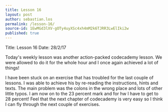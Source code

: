 ```yaml
---
title: Lesson 16
layout: post
author: sebastian.los
permalink: /lesson-16/
source-id: 1EwMGd3lXV-gOTy4uyXSc4xh4mM2k6TJRR3LwElIki2w
published: true
---
```

Title: Lesson 16   Date: 28/2/17

Today's weekly lesson was another action-packed codecademy lesson. We were allowed to do it for the whole hour and I once again achieved a lot of things!

I have been stuck on an exercise that has troubled for the last couple of lessons. I was able to achieve his by re-reading the instructions, hints and texts. The main problem was the colons in the wrong place and lots of other little typos. I am now on to the 23 percent mark and for hw I have to get to 28 percent! Feel that the next chapter of codecademy is very easy so I think I can fly through the next couple of exercises.


